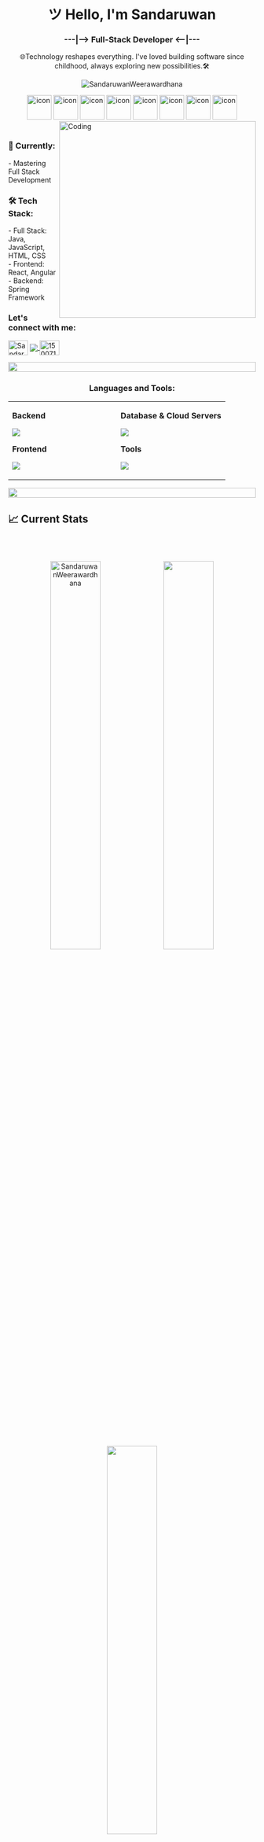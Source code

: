 
<h1 align="center">ツ Hello, I'm Sandaruwan</h1>
<h3 align="center">---|--> Full-Stack Developer <--|---</h3>
<p align="center">🌐Technology reshapes everything. I've loved building software since childhood, always exploring new possibilities.🛠️</p>
<p align="center"> 
 <img src="https://komarev.com/ghpvc/?username=SandaruwanWeerawardhana&label=Profile%20views&color=0e75b6&style=flat" alt="SandaruwanWeerawardhana" /> 
</p>

<div align="center">
  <img src="https://techstack-generator.vercel.app/java-icon.svg" alt="icon" width="50" height="50" />
  <img src="https://techstack-generator.vercel.app/python-icon.svg" alt="icon" width="50" height="50" />
  <img src="https://techstack-generator.vercel.app/ts-icon.svg" alt="icon" width="50" height="50" />
  <img src="https://techstack-generator.vercel.app/js-icon.svg" alt="icon"width="50" height="50" />
  <img src="https://techstack-generator.vercel.app/react-icon.svg" alt="icon" width="50" height="50" />
  <img src="https://techstack-generator.vercel.app/mysql-icon.svg" alt="icon" width="50" height="50" />
  <img src="https://techstack-generator.vercel.app/docker-icon.svg" alt="icon" width="50" height="50" />
  <img src="https://techstack-generator.vercel.app/prettier-icon.svg" alt="icon" width="50" height="50" />
</div>


<img align="right" alt="Coding" width="400" src="https://user-images.githubusercontent.com/74038190/229223263-cf2e4b07-2615-4f87-9c38-e37600f8381a.gif">
<br>

<h3 align="left">🚀 Currently:</h3>
<p align="left">
- Mastering Full Stack Development<br>
</p>

<h3 align="left">🛠 Tech Stack:</h3>
<p align="left">
- Full Stack: Java, JavaScript, HTML, CSS<br>
- Frontend: React, Angular<br>
- Backend: Spring Framework<br>
</p>

<h3 align="left">Let's connect with me:</h3>
<p align="left">
<a href="https://www.linkedin.com/in/sandaruwan-linkdin" target="blank"><img align="center" src="https://raw.githubusercontent.com/rahuldkjain/github-profile-readme-generator/master/src/images/icons/Social/linked-in-alt.svg" alt="SandaruwanWeerawardhana" height="30" width="40" /></a>
  <a href="weerawardanasw@gmail.com">
    <img target="blank"><img align="center" src="https://skillicons.dev/icons?i=gmail" />
  </a>
   <a href="https://stackoverflow.com/users/27289624/sandaruwanWeerawardhana" target="blank">
    <img align="center" src="https://raw.githubusercontent.com/rahuldkjain/github-profile-readme-generator/master/src/images/icons/Social/stack-overflow.svg" alt="15007148" height="30" width="40" />
  </a>
</p>


<img src="https://i.imgur.com/dBaSKWF.gif" height="20" width="100%">
<h3 align="center">Languages and Tools:</h3>

<table align="center" border="0">

<td width="50%" valign="top">

**Backend**
<p align="left">
  <a href="https://skillicons.dev">
    <img src="https://skillicons.dev/icons?i=java,nodejs,py,spring,hibernate,laravel" />
  </a>
</p>

**Frontend**
<p align="left">
  <a href="https://skillicons.dev">
    <img src="https://skillicons.dev/icons?i=angular,ts,js,react,html,css,tailwind,bootstrap,vue" />
  </a>
</p>

</td>
<td width="50%" valign="top">

**Database & Cloud Servers**
<p align="left">
  <a href="https://skillicons.dev">
    <img src="https://skillicons.dev/icons?i=mongodb,mysql,aws" />
  </a>
</p>

**Tools**
<p align="left">
  <a href="https://skillicons.dev">
    <img src="https://skillicons.dev/icons?i=git,github,figma,idea,vscode,postman" />
  </a>
</p>

</td>

</table>
<img src="https://i.imgur.com/dBaSKWF.gif" height="20" width="100%">

 ## :chart_with_upwards_trend: Current Stats
</br>
</div>
<br />

<p align="center">
<img src="https://github-readme-streak-stats.herokuapp.com/?user=SandaruwanWeerawardhana&theme=algolia" width="45%" alt="SandaruwanWeerawardhana" />

  <img width="45%" src="https://github-readme-stats-ten-gilt.vercel.app/api?username=SandaruwanWeerawardhana&show_icons=true&theme=gotham"/>
</p>
<br>



<p align="center"><img  width="45%" src="https://github-readme-stats-ten-gilt.vercel.app/api/top-langs/?username=SandaruwanWeerawardhana&theme=gotham"/>
<!-- <img width="45%" align="right" src="https://github.com/Adam-pw/Adam-pw/blob/main/animation_500_kxa883sd.gif" alt="adam-pw" /> -->

</p>

------

<p align="center"><strong><a href="weerawardanasw@gmail.com">weerawardanasw@gmail.com</a></strong></p>
